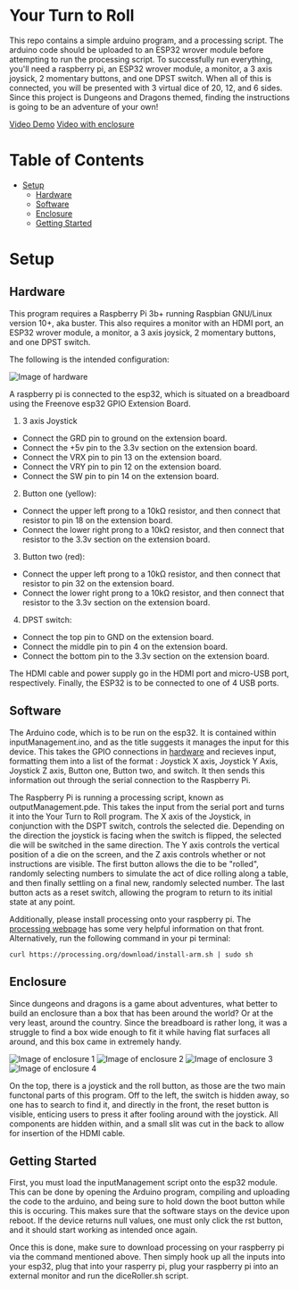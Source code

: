 # Your Turn to Roll

This repo contains a simple arduino program, and a processing script. The arduino code should be uploaded to an ESP32 wrover module before attempting to run the processing script. To successfully run everything, you'll need a raspberry pi, an ESP32 wrover module, a monitor, a 3 axis joysick, 2 momentary buttons, and one DPST switch. When all of this is connected, you will be presented with 3 virtual dice of 20, 12, and 6 sides. Since this project is Dungeons and Dragons themed, finding the instructions is going to be an adventure of your own! 

[Video Demo](https://youtu.be/odz9Fv931Ek)
[Video with enclosure](https://youtu.be/Y-qNVOHN09M)


# Table of Contents <!-- omit in toc -->
- [Setup](#setup)
  - [Hardware](#hardware)
  - [Software](#software)
  - [Enclosure](#enclosure)
  - [Getting Started](#running)  


# Setup

## Hardware

This program requires a Raspberry Pi 3b+ running Raspbian GNU/Linux version 10+, aka buster. This also requires a monitor with an HDMI port, an ESP32 wrover module, a monitor, a 3 axis joysick, 2 momentary buttons, and one DPST switch. 

The following is the intended configuration: 

![Image of hardware](images/wiring.jpg)

A raspberry pi is connected to the esp32, which is situated on a breadboard using the Freenove esp32 GPIO Extension Board. 
1. 3 axis Joystick
  * Connect the GRD pin to ground on the extension board. 
  * Connect the +5v pin to the 3.3v section on the extension board. 
  * Connect the VRX pin to pin 13 on the extension board. 
  * Connect the VRY pin to pin 12 on the extension board. 
  * Connect the SW pin to pin 14 on the extension board. 
2. Button one (yellow):
  * Connect the upper left prong to a 10kΩ resistor, and then connect that resistor to pin 18 on the extension board.
  * Connect the lower right prong to a 10kΩ resistor, and then connect that resistor to the 3.3v section on the extension board. 
3. Button two (red):
  * Connect the upper left prong to a 10kΩ resistor, and then connect that resistor to pin 32 on the extension board.
  * Connect the lower right prong to a 10kΩ resistor, and then connect that resistor to the 3.3v section on the extension board. 
4. DPST switch:
  * Connect the top pin to GND on the extension board. 
  * Connect the middle pin to pin 4 on the extension board. 
  * Connect the bottom pin to the 3.3v section on the extension board.  

The HDMI cable and power supply go in the HDMI port and micro-USB port, respectively. Finally, the ESP32 is to be connected to one of 4 USB ports. 

## Software 

The Arduino code, which is to be run on the esp32. It is contained within inputManagement.ino, and as the title suggests it manages the input for this device. This takes the GPIO connections in [hardware](#hardware) and recieves input, formatting them into a list of the format : Joystick X axis, Joystick Y Axis, Joystick Z axis, Button one, Button two, and switch. It then sends this information out through the serial connection to the Raspberry Pi. 

The Raspberry Pi is running a processing script, known as outputManagement.pde. This takes the input from the serial port and turns it into the Your Turn to Roll program. The X axis of the Joystick, in conjunction with the DSPT switch, controls the selected die. Depending on the direction the joystick is facing when the switch is flipped, the selected die will be switched in the same direction. The Y axis controls the vertical position of a die on the screen, and the Z axis controls whether or not instructions are visible. The first button allows the die to be "rolled", randomly selecting numbers to simulate the act of dice rolling along a table, and then finally settling on a final new, randomly selected number. The last button acts as a reset switch, allowing the program to return to its initial state at any point. 

Additionally, please install processing onto your raspberry pi. The [processing webpage](https://pi.processing.org/get-started/) has some very helpful information on that front. Alternatively, run the following command in your pi terminal:
```
curl https://processing.org/download/install-arm.sh | sudo sh
```

## Enclosure 

Since dungeons and dragons is a game about adventures, what better to build an enclosure than a box that has been around the world? Or at the very least, around the country. Since the breadboard is rather long, it was a struggle to find a box wide enough to fit it while having flat surfaces all around, and this box came in extremely handy. 

![Image of enclosure 1](images/enclosure1.jpg)
![Image of enclosure 2](images/enclosure2.jpg)
![Image of enclosure 3](images/enclosure3.jpg)
![Image of enclosure 4](images/enclosure4.jpg)

On the top, there is a joystick and the roll button, as those are the two main functonal parts of this program. Off to the left, the switch is hidden away, so one has to search to find it, and directly in the front, the reset button is visible, enticing users to press it after fooling around with the joystick. All components are hidden within, and a small slit was cut in the back to allow for insertion of the HDMI cable. 

## Getting Started

First, you must load the inputManagement script onto the esp32 module. This can be done by opening the Arduino program, compiling and uploading the code to the arduino, and being sure to hold down the boot button while this is occuring. This makes sure that the software stays on the device upon reboot. If the device returns null values, one must only click the rst button, and it should start working as intended once again. 

Once this is done, make sure to download processing on your raspberry pi via the command mentioned above. Then simply hook up all the inputs into your esp32, plug that into your rasperry pi, plug your raspberry pi into an external monitor and run the diceRoller.sh script. 